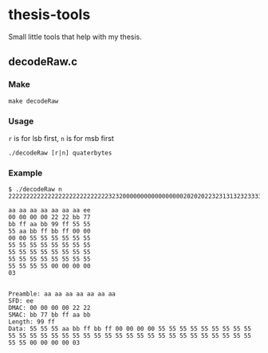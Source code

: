 # thesis-tools
Small little tools that help with my thesis.


## decodeRaw.c
### Make
```
make decodeRaw
```

### Usage
`r` is for lsb first, `n` is for msb first
```
./decodeRaw [r|n] quaterbytes
```
### Example
```
$ ./decodeRaw n 22222222222222222222222222223232000000000000000002020202232313132323333322222323212133331111111111112222232333332323333300000000000000001111111111111111111111111111111111111111111111111111111111111111111111111111111111111111111111111111111111111111111111111111111111111111000000000000000000

aa aa aa aa aa aa aa ee
00 00 00 00 22 22 bb 77
bb ff aa bb 99 ff 55 55
55 aa bb ff bb ff 00 00
00 00 55 55 55 55 55 55
55 55 55 55 55 55 55 55
55 55 55 55 55 55 55 55
55 55 55 55 55 55 55 55
55 55 55 55 00 00 00 00
03


Preamble: aa aa aa aa aa aa aa
SFD: ee
DMAC: 00 00 00 00 22 22
SMAC: bb 77 bb ff aa bb
Length: 99 ff
Data: 55 55 55 aa bb ff bb ff 00 00 00 00 55 55 55 55 55 55 55 55 55 55 55 55 55 55 55 55 55 55 55 55 55 55 55 55 55 55 55 55 55 55 55 55 55 55 00 00 00 00 03
```
